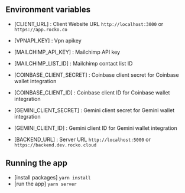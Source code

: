 ## Environment variables
- [CLIENT_URL] : Client Website URL `http://localhost:3000` or `https://app.rocko.co`
- [VPNAPI_KEY] : Vpn apikey

- [MAILCHIMP_API_KEY] : Mailchimp API key
- [MAILCHIMP_LIST_ID] : Mailchimp contact list ID

- [COINBASE_CLIENT_SECRET] : Coinbase client secret for Coinbase wallet integration
- [COINBASE_CLIENT_ID] : Coinbase client ID for Coinbase wallet integration
- [GEMINI_CLIENT_SECRET] : Gemini client secret for Gemini wallet integration
- [GEMINI_CLIENT_ID] : Gemini client ID for Gemini wallet integration
- [BACKEND_URL] : Server URL `http://localhost:5000` or `https://backend.dev.rocko.cloud`

## Running the app

- [install packages] `yarn install`
- [run the app] `yarn server`

